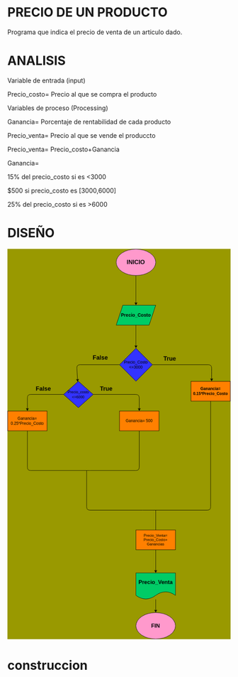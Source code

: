 # PRECIO DE UN PRODUCTO

Programa que indica el precio de venta de un articulo dado.

# ANALISIS 

Variable de entrada (input) 


Precio_costo= Precio al que se  compra el producto 


Variables de proceso (Processing)


Ganancia= Porcentaje de rentabilidad de cada producto

Precio_venta= Precio al que se vende el produccto

Precio_venta= Precio_costo+Ganancia 

Ganancia=

15% del precio_costo si es <3000 

$500 si precio_costo es [3000,6000] 

25% del precio_costo si es >6000 

# DISEÑO 

![Diagrama de flujo](diagrama.png "diagrama de flujo")

# construccion

